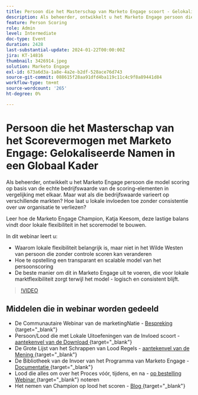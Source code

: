 ```yaml
---
title: Persoon die het Masterschap van Marketo Engage scoort - Gelokaliseerde Namen in een Globaal Kader
description: Als beheerder, ontwikkelt u het Marketo Engage persoon die model scoring op basis van de echte bedrijfswaarde van de scoring-elementen in vergelijking met elkaar. Maar wat als die bedrijfswaarde varieert op verschillende markten? Hoe laat u lokale invloeden toe zonder consistentie over uw organisatie te verliezen? Leer hoe u een balans vindt door lokale flexibiliteit op te nemen in het scoremodel.
feature: Person Scoring
role: Admin
level: Intermediate
doc-type: Event
duration: 2428
last-substantial-update: 2024-01-22T00:00:00Z
jira: KT-14816
thumbnail: 3426914.jpeg
solution: Marketo Engage
exl-id: 673a6d3a-1a8e-4a2e-b2df-528ace76d743
source-git-commit: 088615f28aa91dfd4ba119c11c4c9f8a89441d84
workflow-type: tm+mt
source-wordcount: '265'
ht-degree: 0%

---
```


# Persoon die het Masterschap van het Scorevermogen met Marketo Engage: Gelokaliseerde Namen in een Globaal Kader

Als beheerder, ontwikkelt u het Marketo Engage persoon die model scoring op basis van de echte bedrijfswaarde van de scoring-elementen in vergelijking met elkaar. Maar wat als die bedrijfswaarde varieert op verschillende markten? Hoe laat u lokale invloeden toe zonder consistentie over uw organisatie te verliezen?

Leer hoe de Marketo Engage Champion, Katja Keesom, deze lastige balans vindt door lokale flexibiliteit in het scoremodel te bouwen.

In dit webinar leert u:

* Waarom lokale flexibiliteit belangrijk is, maar niet in het Wilde Westen van persoon die zonder controle scoren kan veranderen
* Hoe te opstelling een transparant en scalable model van het persoonscoring
* De beste manier om dit in Marketo Engage uit te voeren, die voor lokale marktflexibiliteit zorgt terwijl het model - logisch en consistent blijft.

>[!VIDEO](https://video.tv.adobe.com/v/3426914/?learn=on)

## Middelen die in webinar worden gedeeld

* De Communautaire Webinar van de marketingNatie - [ Bespreking ](https://nation.marketo.com/t5/product-discussions/learn-from-your-peers-webinar-person-scoring-mastery-with/m-p/343084#M194864){target="_blank"}
* Persoon/Lood die met Lokale Uitoefeningen van de Invloed scoort - [ aantekenvel van de Download ](../../assets/marketo/build-scoring-model-and-local-flexibility-scoring-worksheet.docx){target="_blank"}
* De Grote Lijst van het Schrappen van Lood Regels - [ aantekenvel van de Mening ](https://go.marketo.com/rs/561-HYG-937/images/Marketo-Lead-Scoring.pdf){target="_blank"}
* De Bibliotheek van de Invoer van het Programma van Marketo Engage - [ Documentatie ](https://experienceleague.adobe.com/docs/marketo/using/product-docs/core-marketo-concepts/programs/program-library/program-import-library-overview.html){target="_blank"}
* Lood die alles om over het Proces vóór, tijdens, en na - [ op bestelling Webinar ](https://business.adobe.com/summit/2020/all-about-the-before-during-and-after-of-lead-scoring.html){target="_blank"} noteren
* Het nemen van Champion op lood het scoren - [ Blog ](https://nation.marketo.com/t5/product-blogs/marketo-success-series-lead-scoring/ba-p/309849){target="_blank"}
